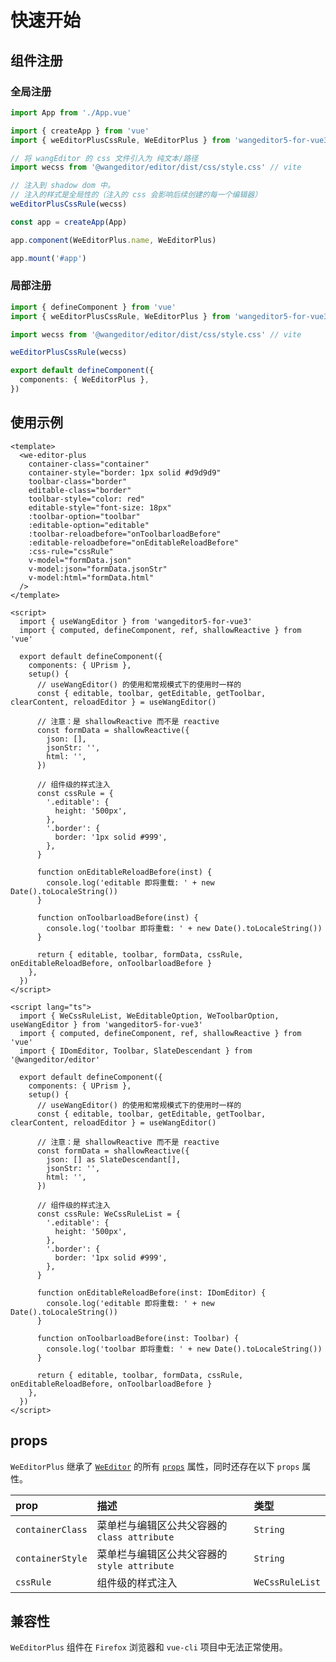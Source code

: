 # 快速开始

## 组件注册

### 全局注册

```ts
import App from './App.vue'

import { createApp } from 'vue'
import { weEditorPlusCssRule, WeEditorPlus } from 'wangeditor5-for-vue3'

// 将 wangEditor 的 css 文件引入为 纯文本/路径
import wecss from '@wangeditor/editor/dist/css/style.css' // vite

// 注入到 shadow dom 中。
// 注入的样式是全局性的（注入的 css 会影响后续创建的每一个编辑器）
weEditorPlusCssRule(wecss)

const app = createApp(App)

app.component(WeEditorPlus.name, WeEditorPlus)

app.mount('#app')
```

### 局部注册

```ts
import { defineComponent } from 'vue'
import { weEditorPlusCssRule, WeEditorPlus } from 'wangeditor5-for-vue3'

import wecss from '@wangeditor/editor/dist/css/style.css' // vite

weEditorPlusCssRule(wecss)

export default defineComponent({
  components: { WeEditorPlus },
})
```

## 使用示例

```vue
<template>
  <we-editor-plus
    container-class="container"
    container-style="border: 1px solid #d9d9d9"
    toolbar-class="border"
    editable-class="border"
    toolbar-style="color: red"
    editable-style="font-size: 18px"
    :toolbar-option="toolbar"
    :editable-option="editable"
    :toolbar-reloadbefore="onToolbarloadBefore"
    :editable-reloadbefore="onEditableReloadBefore"
    :css-rule="cssRule"
    v-model="formData.json"
    v-model:json="formData.jsonStr"
    v-model:html="formData.html"
  />
</template>
```

<CodeGroup>
  <CodeGroupItem title="JS">

```vue
<script>
  import { useWangEditor } from 'wangeditor5-for-vue3'
  import { computed, defineComponent, ref, shallowReactive } from 'vue'

  export default defineComponent({
    components: { UPrism },
    setup() {
      // useWangEditor() 的使用和常规模式下的使用时一样的
      const { editable, toolbar, getEditable, getToolbar, clearContent, reloadEditor } = useWangEditor()

      // 注意：是 shallowReactive 而不是 reactive
      const formData = shallowReactive({
        json: [],
        jsonStr: '',
        html: '',
      })

      // 组件级的样式注入
      const cssRule = {
        '.editable': {
          height: '500px',
        },
        '.border': {
          border: '1px solid #999',
        },
      }

      function onEditableReloadBefore(inst) {
        console.log('editable 即将重载: ' + new Date().toLocaleString())
      }

      function onToolbarloadBefore(inst) {
        console.log('toolbar 即将重载: ' + new Date().toLocaleString())
      }

      return { editable, toolbar, formData, cssRule, onEditableReloadBefore, onToolbarloadBefore }
    },
  })
</script>
```

  </CodeGroupItem>

  <CodeGroupItem title="TS" active>

```vue
<script lang="ts">
  import { WeCssRuleList, WeEditableOption, WeToolbarOption, useWangEditor } from 'wangeditor5-for-vue3'
  import { computed, defineComponent, ref, shallowReactive } from 'vue'
  import { IDomEditor, Toolbar, SlateDescendant } from '@wangeditor/editor'

  export default defineComponent({
    components: { UPrism },
    setup() {
      // useWangEditor() 的使用和常规模式下的使用时一样的
      const { editable, toolbar, getEditable, getToolbar, clearContent, reloadEditor } = useWangEditor()

      // 注意：是 shallowReactive 而不是 reactive
      const formData = shallowReactive({
        json: [] as SlateDescendant[],
        jsonStr: '',
        html: '',
      })

      // 组件级的样式注入
      const cssRule: WeCssRuleList = {
        '.editable': {
          height: '500px',
        },
        '.border': {
          border: '1px solid #999',
        },
      }

      function onEditableReloadBefore(inst: IDomEditor) {
        console.log('editable 即将重载: ' + new Date().toLocaleString())
      }

      function onToolbarloadBefore(inst: Toolbar) {
        console.log('toolbar 即将重载: ' + new Date().toLocaleString())
      }

      return { editable, toolbar, formData, cssRule, onEditableReloadBefore, onToolbarloadBefore }
    },
  })
</script>
```

  </CodeGroupItem>
</CodeGroup>

## props

`WeEditorPlus` 继承了 [`WeEditor`](../guide/README.md#weeditor) 的所有 [`props`](../guide/props.md#weeditor) 属性，同时还存在以下 `props` 属性。

| prop             | 描述                                         | 类型            |
| :--------------- | :------------------------------------------- | :-------------- |
| `containerClass` | 菜单栏与编辑区公共父容器的 `class attribute` | `String`        |
| `containerStyle` | 菜单栏与编辑区公共父容器的 `style attribute` | `String`        |
| `cssRule`        | 组件级的样式注入                             | `WeCssRuleList` |

## 兼容性

`WeEditorPlus` 组件在 `Firefox` 浏览器和 `vue-cli` 项目中无法正常使用。
